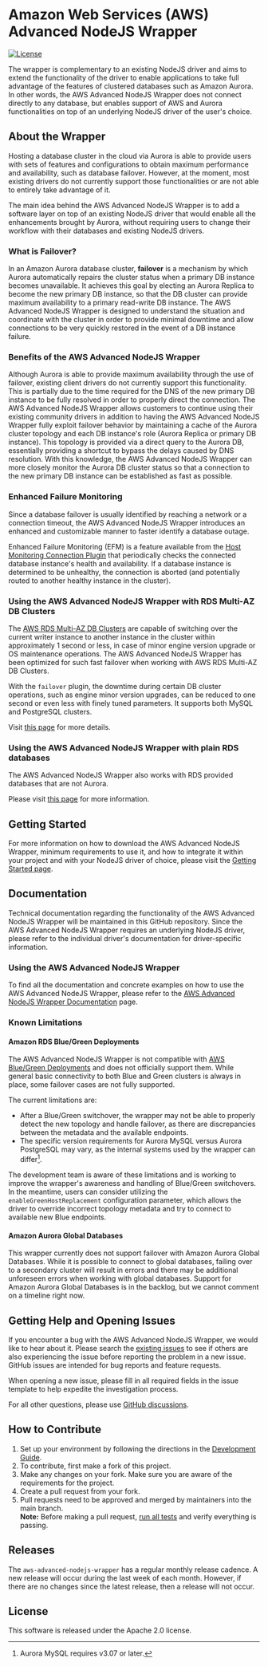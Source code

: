 # Amazon Web Services (AWS) Advanced NodeJS Wrapper

[![License](https://img.shields.io/badge/License-Apache%202.0-blue.svg)](LICENSE)

The wrapper is complementary to an existing NodeJS driver and aims to extend the functionality of the driver to enable applications to take full advantage of the features of clustered databases such as Amazon Aurora. In other words, the AWS Advanced NodeJS Wrapper does not connect directly to any database, but enables support of AWS and Aurora functionalities on top of an underlying NodeJS driver of the user's choice.

## About the Wrapper

Hosting a database cluster in the cloud via Aurora is able to provide users with sets of features and configurations to obtain maximum performance and availability, such as database failover. However, at the moment, most existing drivers do not currently support those functionalities or are not able to entirely take advantage of it.

The main idea behind the AWS Advanced NodeJS Wrapper is to add a software layer on top of an existing NodeJS driver that would enable all the enhancements brought by Aurora, without requiring users to change their workflow with their databases and existing NodeJS drivers.

### What is Failover?

In an Amazon Aurora database cluster, **failover** is a mechanism by which Aurora automatically repairs the cluster status when a primary DB instance becomes unavailable. It achieves this goal by electing an Aurora Replica to become the new primary DB instance, so that the DB cluster can provide maximum availability to a primary read-write DB instance. The AWS Advanced NodeJS Wrapper is designed to understand the situation and coordinate with the cluster in order to provide minimal downtime and allow connections to be very quickly restored in the event of a DB instance failure.

### Benefits of the AWS Advanced NodeJS Wrapper

Although Aurora is able to provide maximum availability through the use of failover, existing client drivers do not currently support this functionality. This is partially due to the time required for the DNS of the new primary DB instance to be fully resolved in order to properly direct the connection. The AWS Advanced NodeJS Wrapper allows customers to continue using their existing community drivers in addition to having the AWS Advanced NodeJS Wrapper fully exploit failover behavior by maintaining a cache of the Aurora cluster topology and each DB instance's role (Aurora Replica or primary DB instance). This topology is provided via a direct query to the Aurora DB, essentially providing a shortcut to bypass the delays caused by DNS resolution. With this knowledge, the AWS Advanced NodeJS Wrapper can more closely monitor the Aurora DB cluster status so that a connection to the new primary DB instance can be established as fast as possible.

### Enhanced Failure Monitoring

Since a database failover is usually identified by reaching a network or a connection timeout, the AWS Advanced NodeJS Wrapper introduces an enhanced and customizable manner to faster identify a database outage.

Enhanced Failure Monitoring (EFM) is a feature available from the [Host Monitoring Connection Plugin](./docs/using-the-nodejs-wrapper/using-plugins/UsingTheHostMonitoringPlugin.md#enhanced-failure-monitoring) that periodically checks the connected database instance's health and availability. If a database instance is determined to be unhealthy, the connection is aborted (and potentially routed to another healthy instance in the cluster).

### Using the AWS Advanced NodeJS Wrapper with RDS Multi-AZ DB Clusters

The [AWS RDS Multi-AZ DB Clusters](https://docs.aws.amazon.com/AmazonRDS/latest/UserGuide/multi-az-db-clusters-concepts.html) are capable of switching over the current writer instance to another instance in the cluster within approximately 1 second or less, in case of minor engine version upgrade or OS maintenance operations.
The AWS Advanced NodeJS Wrapper has been optimized for such fast failover when working with AWS RDS Multi-AZ DB Clusters.

With the `failover` plugin, the downtime during certain DB cluster operations, such as engine minor version upgrades, can be reduced to one second or even less with finely tuned parameters. It supports both MySQL and PostgreSQL clusters.

Visit [this page](./docs/using-the-nodejs-wrapper/SupportForRDSMultiAzDBCluster.md) for more details.

### Using the AWS Advanced NodeJS Wrapper with plain RDS databases

The AWS Advanced NodeJS Wrapper also works with RDS provided databases that are not Aurora.

Please visit [this page](./docs/using-the-nodejs-wrapper/UsingTheNodejsWrapper.md#using-the-aws-advanced-nodejs-wrapper-with-plain-rds-databases) for more information.

## Getting Started

For more information on how to download the AWS Advanced NodeJS Wrapper, minimum requirements to use it,
and how to integrate it within your project and with your NodeJS driver of choice, please visit the
[Getting Started page](./docs/GettingStarted.md).

## Documentation

Technical documentation regarding the functionality of the AWS Advanced NodeJS Wrapper will be maintained in this GitHub repository. Since the AWS Advanced NodeJS Wrapper requires an underlying NodeJS driver, please refer to the individual driver's documentation for driver-specific information.

### Using the AWS Advanced NodeJS Wrapper

To find all the documentation and concrete examples on how to use the AWS Advanced NodeJS Wrapper, please refer to the [AWS Advanced NodeJS Wrapper Documentation](./docs/Documentation.md) page.

### Known Limitations

#### Amazon RDS Blue/Green Deployments

The AWS Advanced NodeJS Wrapper is not compatible with [AWS Blue/Green Deployments](https://docs.aws.amazon.com/whitepapers/latest/overview-deployment-options/bluegreen-deployments.html) and does not officially support them. While general basic connectivity to both Blue and Green clusters is always in place, some failover cases are not fully supported.

The current limitations are:

- After a Blue/Green switchover, the wrapper may not be able to properly detect the new topology and handle failover, as there are discrepancies between the metadata and the available endpoints.
- The specific version requirements for Aurora MySQL versus Aurora PostgreSQL may vary, as the internal systems used by the wrapper can differ[^1].

The development team is aware of these limitations and is working to improve the wrapper's awareness and handling of Blue/Green switchovers. In the meantime, users can consider utilizing the `enableGreenHostReplacement` configuration parameter, which allows the driver to override incorrect topology metadata and try to connect to available new Blue endpoints.

[^1]: Aurora MySQL requires v3.07 or later.

#### Amazon Aurora Global Databases

This wrapper currently does not support failover with Amazon Aurora Global Databases. While it is possible to connect to global databases, failing over to a secondary cluster will result in errors and there may be additional unforeseen errors when working with global databases. Support for Amazon Aurora Global Databases is in the backlog, but we cannot comment on a timeline right now.

## Getting Help and Opening Issues

If you encounter a bug with the AWS Advanced NodeJS Wrapper, we would like to hear about it.
Please search the [existing issues](https://github.com/awslabs/aws-advanced-nodejs-wrapper/issues) to see if others are also experiencing the issue before reporting the problem in a new issue. GitHub issues are intended for bug reports and feature requests.

When opening a new issue, please fill in all required fields in the issue template to help expedite the investigation process.

For all other questions, please use [GitHub discussions](https://github.com/awslabs/aws-advanced-nodejs-wrapper/discussions).

## How to Contribute

1. Set up your environment by following the directions in the [Development Guide](./docs/development-guide/DevelopmentGuide.md).
2. To contribute, first make a fork of this project.
3. Make any changes on your fork. Make sure you are aware of the requirements for the project.
4. Create a pull request from your fork.
5. Pull requests need to be approved and merged by maintainers into the main branch. <br />
   **Note:** Before making a pull request, [run all tests](./docs/development-guide/DevelopmentGuide.md#running-the-tests) and verify everything is passing.

## Releases

The `aws-advanced-nodejs-wrapper` has a regular monthly release cadence. A new release will occur during the last week of each month. However, if there are no changes since the latest release, then a release will not occur.

## License

This software is released under the Apache 2.0 license.
